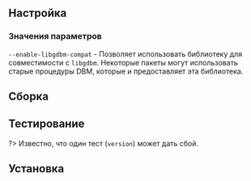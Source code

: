 <pkg :name="'gdbm'" instsize showsbu2></pkg>


## Настройка

<package-script :package="'gdbm'" :type="'configure'"></package-script>
### Значения параметров

``--enable-libgdbm-compat`` - Позволяет использовать библиотеку для совместимости c `libgdbm`. Некоторые пакеты могут использовать старые процедуры DBM, которые и предоставляет эта библиотека.

## Сборка
<package-script :package="'gdbm'" :type="'build'"></package-script>
## Тестирование
<package-script :package="'gdbm'" :type="'test'"></package-script>

?> Известно, что один тест (`version`) может дать сбой.

## Установка
<package-script :package="'gdbm'" :type="'install'"></package-script>


<script>
	new Vue({ el: '#main' })
</script> 

